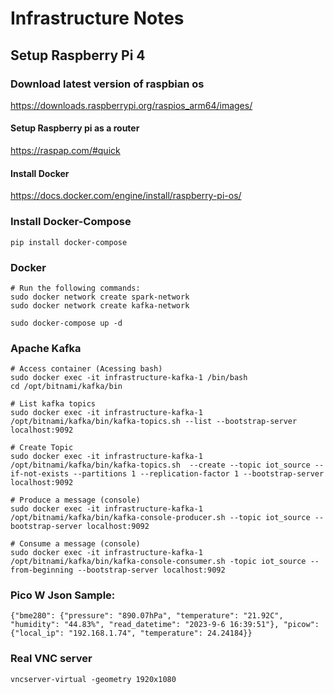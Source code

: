 # Infrastructure Notes

## Setup Raspberry Pi 4

### Download latest version of raspbian os
https://downloads.raspberrypi.org/raspios_arm64/images/


#### Setup Raspberry pi as a router
https://raspap.com/#quick


#### Install Docker
https://docs.docker.com/engine/install/raspberry-pi-os/

### Install Docker-Compose
```
pip install docker-compose
```


### Docker
```
# Run the following commands:
sudo docker network create spark-network
sudo docker network create kafka-network

sudo docker-compose up -d
```

### Apache Kafka
```
# Access container (Acessing bash)
sudo docker exec -it infrastructure-kafka-1 /bin/bash
cd /opt/bitnami/kafka/bin

# List kafka topics
sudo docker exec -it infrastructure-kafka-1 /opt/bitnami/kafka/bin/kafka-topics.sh --list --bootstrap-server localhost:9092

# Create Topic
sudo docker exec -it infrastructure-kafka-1 /opt/bitnami/kafka/bin/kafka-topics.sh  --create --topic iot_source --if-not-exists --partitions 1 --replication-factor 1 --bootstrap-server localhost:9092

# Produce a message (console)
sudo docker exec -it infrastructure-kafka-1 /opt/bitnami/kafka/bin/kafka-console-producer.sh --topic iot_source --bootstrap-server localhost:9092

# Consume a message (console)
sudo docker exec -it infrastructure-kafka-1 /opt/bitnami/kafka/bin/kafka-console-consumer.sh -topic iot_source --from-beginning --bootstrap-server localhost:9092

```
  

### Pico W Json Sample:
```
{"bme280": {"pressure": "890.07hPa", "temperature": "21.92C", "humidity": "44.83%", "read_datetime": "2023-9-6 16:39:51"}, "picow": {"local_ip": "192.168.1.74", "temperature": 24.24184}}
```
  
### Real VNC server
```
vncserver-virtual -geometry 1920x1080
```